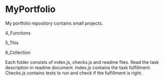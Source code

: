 # MyPortfolio

My portfolio repository contains small projects.

4_Functions 

5_This

6_Collection

Each folder consists of index.js, checks.js and readme files. Read the task description in readme document. Index.js contains the task fulfillment. Checks.js contains tests to run and check if the fulfillment is right.
